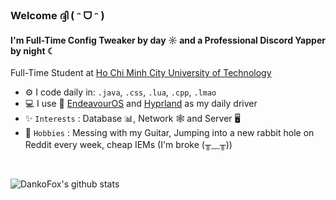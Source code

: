 ### Welcome ദ്ദി ( ᵔ ᗜ ᵔ )

#### I'm Full-Time Config Tweaker by day ☼ and a Professional Discord Yapper by night ☾

Full-Time Student at [Ho Chi Minh City University of Technology](https://oisp.hcmut.edu.vn/en/)<br>

- ⚙️ I code daily in: `.java`, `.css`, `.lua`, `.cpp`, `.lmao`
- 💻 I use 🌌 [EndeavourOS](https://endeavouros.com/) and [Hyprland](https://hyprland.org/) as my daily driver
- ✨ `Interests` : Database 📊, Network 🕸 and Server 🖥
- 🎸 `Hobbies` : Messing with my Guitar, Jumping into a new rabbit hole on Reddit every week, cheap IEMs (I'm broke (╥﹏╥))

<br>

![DankoFox's github stats](https://github-readme-stats.vercel.app/api?username=DankoFox&show_icons=true&theme=apprentice&hide_rank=true&text_bold=true&disable_animations=true)
